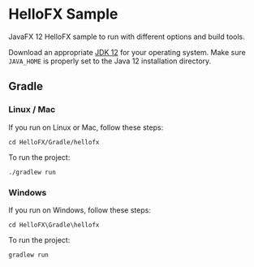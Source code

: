 # HelloFX Sample

JavaFX 12 HelloFX sample to run with different options and build tools.

Download an appropriate [JDK 12](https://jdk.java.net/12/) for your operating system. Make sure `JAVA_HOME` 
is properly set to the Java 12 installation directory. 

## Gradle

### Linux / Mac

If you run on Linux or Mac, follow these steps:

    cd HelloFX/Gradle/hellofx
    
To run the project:
    
    ./gradlew run

### Windows

If you run on Windows, follow these steps:

    cd HelloFX\Gradle\hellofx

To run the project:
    
    gradlew run
